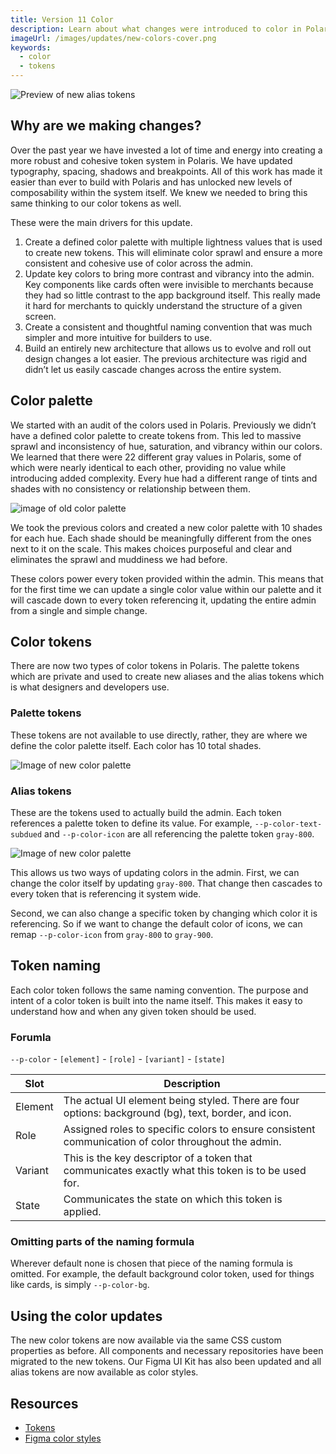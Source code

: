 ```yaml
---
title: Version 11 Color
description: Learn about what changes were introduced to color in Polaris v11.
imageUrl: /images/updates/new-colors-cover.png
keywords:
  - color
  - tokens
---
```


![Preview of new alias tokens](/images/updates/new-colors-cover.png)

## Why are we making changes?

Over the past year we have invested a lot of time and energy into creating a more robust and cohesive token system in Polaris. We have updated typography, spacing, shadows and breakpoints. All of this work has made it easier than ever to build with Polaris and has unlocked new levels of composability within the system itself. We knew we needed to bring this same thinking to our color tokens as well.

These were the main drivers for this update.

1. Create a defined color palette with multiple lightness values that is used to create new tokens. This will eliminate color sprawl and ensure a more consistent and cohesive use of color across the admin.
2. Update key colors to bring more contrast and vibrancy into the admin. Key components like cards often were invisible to merchants because they had so little contrast to the app background itself. This really made it hard for merchants to quickly understand the structure of a given screen.
3. Create a consistent and thoughtful naming convention that was much simpler and more intuitive for builders to use.
4. Build an entirely new architecture that allows us to evolve and roll out design changes a lot easier. The previous architecture was rigid and didn’t let us easily cascade changes across the entire system.

## Color palette

We started with an audit of the colors used in Polaris. Previously we didn’t have a defined color palette to create tokens from. This led to massive sprawl and inconsistency of hue, saturation, and vibrancy within our colors. We learned that there were 22 different gray values in Polaris, some of which were nearly identical to each other, providing no value while introducing added complexity. Every hue had a different range of tints and shades with no consistency or relationship between them.

![image of old color palette](/images/updates/old-palette.png)

We took the previous colors and created a new color palette with 10 shades for each hue. Each shade should be meaningfully different from the ones next to it on the scale. This makes choices purposeful and clear and eliminates the sprawl and muddiness we had before.

These colors power every token provided within the admin. This means that for the first time we can update a single color value within our palette and it will cascade down to every token referencing it, updating the entire admin from a single and simple change.

## Color tokens

There are now two types of color tokens in Polaris. The palette tokens which are private and used to create new aliases and the alias tokens which is what designers and developers use.

### Palette tokens

These tokens are not available to use directly, rather, they are where we define the color palette itself. Each color has 10 total shades.

![Image of new color palette](/images/updates/new-palette.png)

### Alias tokens

These are the tokens used to actually build the admin. Each token references a palette token to define its value. For example, `--p-color-text-subdued` and `--p-color-icon` are all referencing the palette token `gray-800`.

![Image of new color palette](/images/updates/alias-tokens.png)

This allows us two ways of updating colors in the admin. First, we can change the color itself by updating `gray-800`. That change then cascades to every token that is referencing it system wide.

Second, we can also change a specific token by changing which color it is referencing. So if we want to change the default color of icons, we can remap `--p-color-icon` from `gray-800` to `gray-900`.

## Token naming

Each color token follows the same naming convention. The purpose and intent of a color token is built into the name itself. This makes it easy to understand how and when any given token should be used.

### Forumla

`--p-color` - `[element]` - `[role]` - `[variant]` - `[state]`

| Slot    | Description                                                                                          |
| ------- | ---------------------------------------------------------------------------------------------------- |
| Element | The actual UI element being styled. There are four options: background (bg), text, border, and icon. |
| Role    | Assigned roles to specific colors to ensure consistent communication of color throughout the admin.  |
| Variant | This is the key descriptor of a token that communicates exactly what this token is to be used for.   |
| State   | Communicates the state on which this token is applied.                                               |

### Omitting parts of the naming formula

Wherever default none is chosen that piece of the naming formula is omitted.
For example, the default background color token, used for things like cards, is simply `--p-color-bg`.

## Using the color updates

The new color tokens are now available via the same CSS custom properties as before. All components and necessary repositories have been migrated to the new tokens. Our Figma UI Kit has also been updated and all alias tokens are now available as color styles.

## Resources

- [Tokens](https://polaris.shopify.com/tokens/colors)
- [Figma color styles](https://www.figma.com/file/JHp1kp7ghGmTHs147CHjDf/Polaris-Styles?node-id=228-0&t=ymolczbUEHIDe2lm-11)
